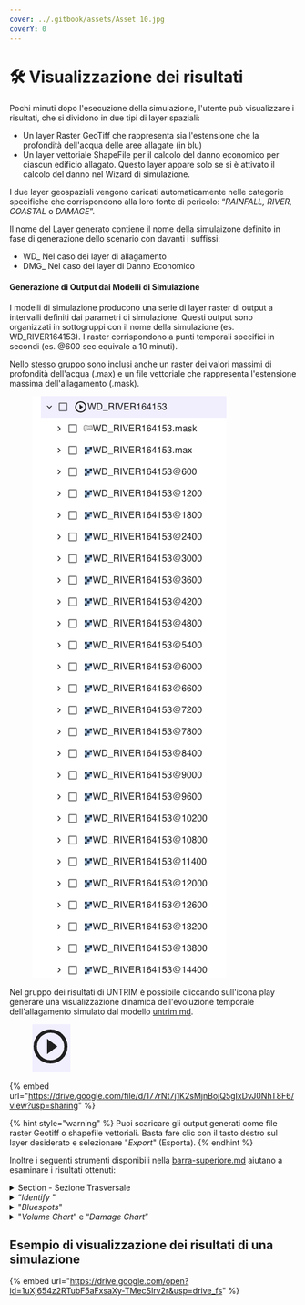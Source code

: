 ```yaml
---
cover: ../.gitbook/assets/Asset 10.jpg
coverY: 0
---
```


# 🛠️ Visualizzazione dei risultati

Pochi minuti dopo l'esecuzione della simulazione, l'utente può visualizzare i risultati, che si dividono in due tipi di layer spaziali:

* Un layer Raster GeoTiff che rappresenta sia l'estensione che la profondità dell'acqua delle aree allagate (in blu)
* Un layer vettoriale ShapeFile per il calcolo del danno economico per ciascun edificio allagato. Questo layer appare solo se si è attivato il calcolo del danno nel Wizard di simulazione.

I due layer geospaziali vengono caricati automaticamente nelle categorie specifiche che corrispondono alla loro fonte di pericolo: “_RAINFALL, RIVER, COASTAL_ o _DAMAGE_”.&#x20;

Il nome del Layer generato contiene il nome della simulaizone definito in fase di generazione dello scenario con davanti i suffissi:

* WD\_ Nel caso dei layer di allagamento
* DMG\_ Nel caso dei layer di Danno Economico

#### Generazione di Output dai Modelli di Simulazione

I modelli di simulazione producono una serie di layer raster di output a intervalli definiti dai parametri di simulazione. Questi output sono organizzati in sottogruppi con il nome della simulazione (es. WD\_RIVER164153). I raster corrispondono a punti temporali specifici in secondi (es. @600 sec equivale a 10 minuti).

Nello stesso gruppo sono inclusi anche un raster dei valori massimi di profondità dell'acqua (.max) e un file vettoriale che rappresenta l'estensione massima dell'allagamento (.mask).



<figure><img src="../.gitbook/assets/Screenshot 2025-01-03 at 11.25.35.png" alt=""><figcaption></figcaption></figure>

Nel gruppo dei risultati di UNTRIM è possibile cliccando sull'icona play  generare una visualizzazione dinamica dell'evoluzione temporale dell'allagamento simulato dal modello [untrim.md](../simulazioni-allagamento-pericolo-e-danno/modelli-di-allagamento-hazard-saferplaces/untrim.md "mention").

<figure><img src="../.gitbook/assets/Screenshot 2025-01-03 at 11.33.16.png" alt=""><figcaption></figcaption></figure>



{% embed url="https://drive.google.com/file/d/177rNt7j1K2sMjnBojQ5gIxDvJ0NhT8F6/view?usp=sharing" %}

{% hint style="warning" %}
Puoi scaricare gli output generati come file raster Geotiff o shapefile vettoriali. Basta fare clic con il tasto destro sul layer desiderato e selezionare "_Export_" (Esporta).
{% endhint %}

&#x20;Inoltre i seguenti  strumenti disponibili nella [barra-superiore.md](../saferplaces-interfaccia-gui-web/barra-superiore.md "mention") aiutano a esaminare i risultati ottenuti:&#x20;



<details>

<summary>Section  - Sezione Trasversale</summary>

![](<../.gitbook/assets/image (10) (1).png>)

Lo strumento "Sezione" ti consente di determinare facilmente la profondità dell'acqua per un'area specifica tracciando una linea su qualsiasi layer di profondità dell'acqua. Una nuova finestra in basso sullo schermo mostra la sezione trasversale dell'area selezionata.

![](<../.gitbook/assets/image (11).png>)

</details>

<details>

<summary>“<em>Identify</em> " </summary>

![](<../.gitbook/assets/image (14).png>)

Lo Strumento _Identifica_ fornisce informazioni in un punto specifico per i layer geospaziali attivi.

&#x20;Per il layer di allagamento attivo, mostra la profondità dell'acqua; per gli edifici selezionati, visualizza i danni economici basati sui layer di danno economico attivi  sulla [barra-laterale-destra.md](../saferplaces-interfaccia-gui-web/barra-laterale-destra.md "mention")

I risultati appariranno nel pannello delle attività corrispondente sulla sinistra.

<img src="../.gitbook/assets/image (13).png" alt="" data-size="original">





</details>

<details>

<summary>"<em>Bluespots</em>" </summary>

![](<../.gitbook/assets/image (15).png>)

Lo strumento "_Bluespots_" è un tool di analisi specifica dei risultati relativi a [simulazione-allagamento-pluviale.md](../simulazioni-allagamento-pericolo-e-danno/definizione-scenario-source-scenarios/simulazione-allagamento-pluviale.md "mention") ottenute dal modello [safer\_rain.md](../simulazioni-allagamento-pericolo-e-danno/modelli-di-allagamento-hazard-saferplaces/safer_rain.md "mention").&#x20;

Esso è presente  nella [barra-superiore.md](../saferplaces-interfaccia-gui-web/barra-superiore.md "mention") ed una volta attivato richiede di selezionare nel menu a tendina il  [#nome-simulazione](../simulazioni-allagamento-pericolo-e-danno/definizione-scenario-source-scenarios/simulazione-allagamento-costiero.md#nome-simulazione "mention")per la [simulazione-allagamento-pluviale.md](../simulazioni-allagamento-pericolo-e-danno/definizione-scenario-source-scenarios/simulazione-allagamento-pluviale.md "mention") in cui si vuole procedere nell'analisi.

Una volta attivato, si accenderanno automaticamente nella [barra-laterale-sinistra.md](../saferplaces-interfaccia-gui-web/barra-laterale-sinistra.md "mention")i layers del gruppo [#bluespots](visualizzazione-dei-risultati.md#bluespots "mention"), muovendosi con il mouse nei diversi sotto-bacini si attiveranno nella [barra-laterale-destra.md](../saferplaces-interfaccia-gui-web/barra-laterale-destra.md "mention")una specifica finestra con le singole voci del bilancio di massa del sotto-bacino in esame, mentre nella mappa verranno evidenziati i seguenti sotto-bacini:

* i bacini (VERDE) che afferiscono volume verso il bluespot in esame (BLUE)
* i bacini (ROSSO) che riceveono volume dal bacino in esame (BLUE)

<img src="../.gitbook/assets/image (16).png" alt="" data-size="original">

Nella [barra-laterale-sinistra.md](../saferplaces-interfaccia-gui-web/barra-laterale-sinistra.md "mention")le voci del bilancio idrologico sono le seguenti:

* Scenario= [#nome-simulazione](../simulazioni-allagamento-pericolo-e-danno/definizione-scenario-source-scenarios/simulazione-allagamento-pluviale.md#nome-simulazione "mention") dello scenario di [simulazione-allagamento-pluviale.md](../simulazioni-allagamento-pericolo-e-danno/definizione-scenario-source-scenarios/simulazione-allagamento-pluviale.md "mention")
* bluespot-d= identificativo del sotto bacino/depressione
* Bluespot Volume = Volume in mc della depressione vuota
* Rain Volume = Volume di acqua che riempie la depressione per la pioggia
* Spill Volume = Volume in mc di acqua che riempie i sotto-bacino di valle (ROSSO) in caso di overspill ovvero troppo pieno
* Water Volume = Volume di acqua in mc presente nella depressione, questo valore è sempre minore uguale di Bluespot Volume
* Filling Percent % = percentuale di riempimento della depressione
* UpStream IN Volume = volume di acqua in mc che arriva dalle depressioni di monte (VERDE) che per troppo pieno (overspill) scaricano sulla depressione in esame

<img src="../.gitbook/assets/Bluespot_tool.png" alt="" data-size="original">

<img src="../.gitbook/assets/Bluespot_balance.png" alt="" data-size="original">

</details>

<details>

<summary>"<em>Volume Chart</em>” e “<em>Damage Chart</em>”</summary>

![](<../.gitbook/assets/image (19).png>)

Nella [barra-superiore.md](../saferplaces-interfaccia-gui-web/barra-superiore.md "mention") sono presenti due strumenti dedicati per interrogare sia i layer di allagamento che di danno economico mediante uno strumento di selezione areale (poligono).

Questi strumenti denominati rispettivamente  “_Volume Chart_” e “_Damage Chart_” riportano una statistica dei valori di allagamento e danno compresi nel poligono di selezione generato dall'utente.

Una volta attivato il pulsante, l'utente tendo premuto il tasto destro del mause può disegnare un poligono a mano libera.

Nella [barra-laterale-sinistra.md](../saferplaces-interfaccia-gui-web/barra-laterale-sinistra.md "mention") si attiva un task di viuslizzazzione che riporta due o più istrogrammi relativi ai layer di allagamento o danno attivati sulla [barra-laterale-destra.md](../saferplaces-interfaccia-gui-web/barra-laterale-destra.md "mention").

ATTENZIONE - Attivare sempre un layer oggetto dell'analisi altrimenti non si visualizzano istrogrammi.



![](<../.gitbook/assets/image (20).png>)

![](<../.gitbook/assets/image (21).png>)



</details>

## Esempio di visualizzazione dei risultati di una simulazione

{% embed url="https://drive.google.com/open?id=1uXj654z2RTubF5aFxsaXy-TMecSlrv2r&usp=drive_fs" %}

